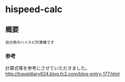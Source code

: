 # hispeed-calc

## 概要
```
自分用のハイスピ計算機です
```

### 参考
計算式等を参考にさせていただきました。
http://traveldiary624.blog.fc2.com/blog-entry-177.html
